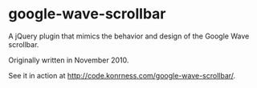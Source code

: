 # google-wave-scrollbar
A jQuery plugin that mimics the behavior and design of the Google Wave scrollbar.

Originally written in November 2010. 

See it in action at http://code.konrness.com/google-wave-scrollbar/.
